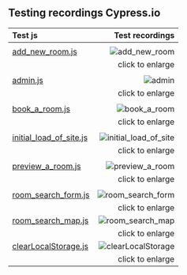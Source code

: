 
## Testing recordings Cypress.io


| Test js | Test recordings   |
| :---            |                  ---: |
|                               |          |
| [add_new_room.js](cypress/integration/owner-html/add_new_room.js)      |   ![add_new_room](https://raw.githubusercontent.com/marcelkolarcik/wake-up-happy/master/assets/src/images/cypress-testing-gifs/add_new_room.gif)    |
|          |     click to enlarge        |  
|         |           |   
| [admin.js](https://github.com/marcelkolarcik/wake-up-happy/blob/master/cypress/integration/admin-html/admin.js)    |     ![admin](https://raw.githubusercontent.com/marcelkolarcik/wake-up-happy/master/assets/src/images/cypress-testing-gifs/admin.gif)    |
|              |     click to enlarge    |  
|          |            |    
| [book_a_room.js](https://github.com/marcelkolarcik/wake-up-happy/blob/master/cypress/integration/index-html/book_a_room.js)   |     ![book_a_room](https://raw.githubusercontent.com/marcelkolarcik/wake-up-happy/master/assets/src/images/cypress-testing-gifs/book_a_room.gif)   |
|             |     click to enlarge         |
|          |                             |
|[initial_load_of_site.js](https://github.com/marcelkolarcik/wake-up-happy/blob/master/cypress/integration/index-html/initial_load_of_site.js)    |     ![initial_load_of_site](https://raw.githubusercontent.com/marcelkolarcik/wake-up-happy/master/assets/src/images/cypress-testing-gifs/initial_load_of_site.gif)    |
|                  |       click to enlarge     |
|         |          |         |       |
|[preview_a_room.js](https://github.com/marcelkolarcik/wake-up-happy/blob/master/cypress/integration/index-html/preview_a_room.js)   |   ![preview_a_room](https://raw.githubusercontent.com/marcelkolarcik/wake-up-happy/master/assets/src/images/cypress-testing-gifs/preview_a_room.gif)     |
|                    |     click to enlarge     |
|                        |       |
|  [room_search_form.js](https://github.com/marcelkolarcik/wake-up-happy/blob/master/cypress/integration/index-html/room_search_form.js)      |      ![room_search_form](https://raw.githubusercontent.com/marcelkolarcik/wake-up-happy/master/assets/src/images/cypress-testing-gifs/room_search_form.gif)    |
|                  |      click to enlarge    |
|  [room_search_map.js](https://github.com/marcelkolarcik/wake-up-happy/blob/master/cypress/integration/index-html/room_search_map.js)      |      ![room_search_map](https://raw.githubusercontent.com/marcelkolarcik/wake-up-happy/master/assets/src/images/cypress-testing-gifs/room_search_map.gif)    |
|                  |      click to enlarge    |
|  [clearLocalStorage.js](https://github.com/marcelkolarcik/wake-up-happy/blob/master/cypress/integration/clearLocalStorage.js)      |      ![clearLocalStorage](https://raw.githubusercontent.com/marcelkolarcik/wake-up-happy/master/assets/src/images/cypress-testing-gifs/clearLocalStorage.gif)    |
|                  |      click to enlarge    |








